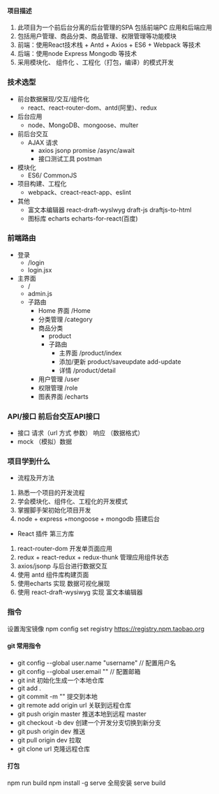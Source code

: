 #### 项目描述
1. 此项目为一个前后台分离的后台管理的SPA 包括前端PC 应用和后端应用
2. 包括用户管理、商品分类、商品管理、权限管理等功能模块
3. 前端：使用React技术栈 + Antd + Axios + ES6 + Webpack 等技术
4. 后端：使用node Express Mongodb 等技术
5. 采用模块化、 组件化 、工程化（打包，编译）的模式开发

### 技术选型
- 前台数据展现/交互/组件化
  - react、react-router-dom、antd(阿里)、redux
- 后台应用
  - node、MongoDB、mongoose、multer
- 前后台交互
  - AJAX 请求 
    - axios jsonp promise /async/await
    - 接口测试工具 postman
- 模块化
  - ES6/ CommonJS
- 项目构建、工程化
  - webpack、creact-react-app、eslint
- 其他
  - 富文本编辑器 react-draft-wyslwyg draft-js draftjs-to-html
  - 图标库 echarts echarts-for-react(百度)

### 前端路由
- 登录
  - /login
  - login.jsx
- 主界面
  - /
  - admin.js
  - 子路由
    - Home 界面 /Home
    - 分类管理 /category
    - 商品分类
      - product
      - 子路由
        - 主界面 /product/index
        - 添加/更新 product/saveupdate add-update
        - 详情 /product/detail
    - 用户管理 /user
    - 权限管理 /role
    - 图表界面 /echarts
### API/接口 前后台交互API接口
- 接口  请求（url 方式 参数） 响应 （数据格式）
- mock （模拟）数据
### 项目学到什么
- 流程及开方法
1. 熟悉一个项目的开发流程
2. 学会模块化、组件化、工程化的开发模式
3. 掌握脚手架初始化项目开发
4. node + express +mongoose + mongodb  搭建后台

- React 插件 第三方库
1. react-router-dom 开发单页面应用
2. redux + react-redux + redux-thunk 管理应用组件状态
3. axios/jsonp 与后台进行数据交互
4. 使用 antd  组件库构建页面
5. 使用echarts 实现 数据可视化展现
6. 使用 react-draft-wysiwyg 实现 富文本编辑器

### 指令
设置淘宝镜像 npm config set registry https://registry.npm.taobao.org

#### git 常用指令
* git config --global user.name "username" // 配置用户名
* git config --global user.email "" // 配置邮箱
* git init 初始化生成一个本地仓库
* git add . 
* git commit -m "" 提交到本地
* git remote add origin url 关联到远程仓库
* git push origin master 推送本地到远程 master
* git checkout -b dev 创建一个开发分支切换到新分支
* git push origin dev 推送
* git pull origin dev  拉取
* git clone url 克隆远程仓库


#### 打包
npm run build 
npm install -g serve 全局安装
serve build 























